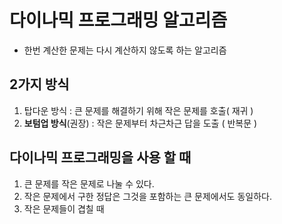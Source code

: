 # 다이나믹 프로그래밍 알고리즘
- 한번 계산한 문제는 다시 계산하지 않도록 하는 알고리즘
## 2가지 방식
1. 탑다운 방식 : 큰 문제를 해결하기 위해 작은 문제를 호출( 재귀 )
2. **보텀업 방식**(권장) : 작은 문제부터 차근차근 답을 도출 ( 반복문 )

## 다이나믹 프로그래밍을 사용 할 때
1. 큰 문제를 작은 문제로 나눌 수 있다.
2. 작은 문제에서 구한 정답은 그것을 포함하는 큰 문제에서도 동일하다.
3. 작은 문제들이 겹칠 때 
